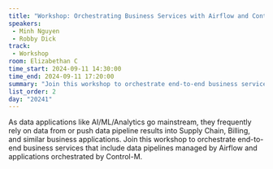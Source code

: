 ```yaml
---
title: "Workshop: Orchestrating Business Services with Airflow and Control M"
speakers:
 - Minh Nguyen
 - Robby Dick
track:
 - Workshop
room: Elizabethan C
time_start: 2024-09-11 14:30:00
time_end: 2024-09-11 17:20:00
summary: "Join this workshop to orchestrate end-to-end business services that include data pipelines managed by Airflow and applications orchestrated by Control-M."
list_order: 2
day: "20241"
---
```


As data applications like AI/ML/Analytics go mainstream, they frequently rely on data from or push data pipeline results into Supply Chain, Billing, and similar business applications. Join this workshop to orchestrate end-to-end business services that include data pipelines managed by Airflow and applications orchestrated by Control-M.
